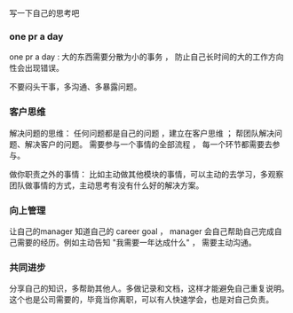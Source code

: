 
写一下自己的思考吧

### one pr a day

one pr a day : 大的东西需要分散为小的事务 ， 防止自己长时间的大的工作方向性会出现错误。

不要闷头干事，多沟通、多暴露问题。

### 客户思维

解决问题的思维： 任何问题都是自己的问题 ，建立在客户思维 ； 帮团队解决问题、解决客户的问题。 需要参与一个事情的全部流程 ， 每一个环节都需要去参与。

做你职责之外的事情： 比如主动做其他模块的事情，可以主动的去学习，多观察团队做事情的方式，主动思考有没有什么好的解决方案。


### 向上管理

让自己的manager 知道自己的 career goal  ， manager 会自己帮助自己完成自己需要的经历。例如主动告知 "我需要一年达成什么" ， 需要主动沟通。


### 共同进步

分享自己的知识，多帮助其他人。多做记录和文档，这样才能避免自己重复说明。这个也是公司需要的，毕竟当你离职，可以有人快速学会，也是对自己负责。
